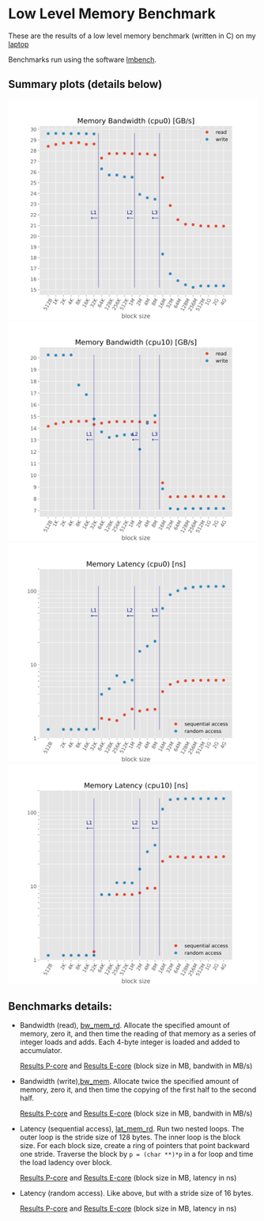 # Low Level Memory Benchmark

These are the results of a low level memory benchmark (written in C) on my [laptop](../architecture/README.md)

Benchmarks run using the software [lmbench](http://lmbench.sourceforge.net/).

## Summary plots (details below)
![Memory Bandwidth P-core](bandwidth-cpu0.svg)
![Memory Bandwidth E-core](bandwidth-cpu10.svg)
![Memory Latency P-core](latency-cpu0.svg)
![Memory Latency E-core](latency-cpu10.svg)

## Benchmarks details:

  - Bandwidth (read), [bw_mem_rd](http://lmbench.sourceforge.net/man/bw_mem_rd.8.html). Allocate the specified amount of memory, zero it, and then time the reading of that memory as a series of integer loads and adds. Each 4-byte integer is loaded and added to accumulator. 

    [Results P-core](cpu0-bwr.csv) and [Results E-core](cpu10-bwr.csv) (block size in MB, bandwith in MB/s)
  - Bandwidth (write),[bw_mem](http://lmbench.sourceforge.net/man/bw_mem.8.html). Allocate twice the specified amount of memory, zero it, and then time the copying of the first half to the second half. 

    [Results P-core](cpu0-bww.csv) and [Results E-core](cpu10-bww.csv) (block size in MB, bandwith in MB/s)
  - Latency (sequential access), [lat_mem_rd](http://lmbench.sourceforge.net/man/lat_mem_rd.8.html). Run two nested loops. The outer loop is the stride size of 128 bytes. The inner loop is the block size. For each block size, create a ring of pointers that point backward one stride. Traverse the block by `p = (char **)*p` in a for loop and time the load ladency over block. 

    [Results P-core](cpu0-lseq.csv) and [Results E-core](cpu10-lseq.csv) (block size in MB, latency in ns)
  - Latency (random access). Like above, but with a stride size of 16 bytes. 

    [Results P-core](cpu0-lrnd.csv) and [Results E-core](cpu10-lrnd.csv) (block size in MB, latency in ns)




